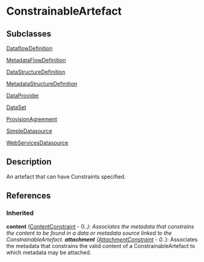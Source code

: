 
# ConstrainableArtefact



## Subclasses

[DataflowDefinition](../DataStructureDefinitions/DataflowDefinition.md)

[MetadataFlowDefinition](../MetadataStructureDefinitions/MetadataFlowDefinition.md)

[DataStructureDefinition](../DataStructureDefinitions/DataStructureDefinition.md)

[MetadataStructureDefinition](../MetadataStructureDefinitions/MetadataStructureDefinition.md)

[DataProvider](../OrganisationSchemes/DataProvider.md)

[DataSet](../DataStructureDefinitions/DataSet.md)

[ProvisionAgreement](../DataProvisioning/ProvisionAgreement.md)

[SimpleDatasource](../DataProvisioning/SimpleDatasource.md)

[WebServicesDatasource](../DataProvisioning/WebServicesDatasource.md)



## Description

An artefact that can have Constraints specified.




## References

### Inherited

**content** ([ContentConstraint](ContentConstraint.md) - 0..*): Associates the metadata that constrains the content to be found in a data or metadata source linked to the ConstrainableArtefact.
**attachment** ([AttachmentConstraint](AttachmentConstraint.md) - 0..*): Associates the metadata that constrains the valid content of a ConstrainableArtefact to which metadata may be attached.



